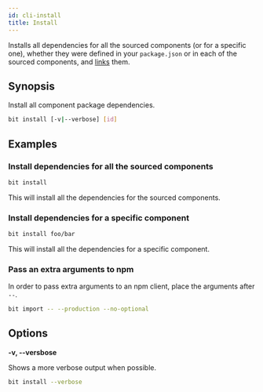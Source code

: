 ```yaml
---
id: cli-install
title: Install
---
```


Installs all dependencies for all the sourced components (or for a specific one), whether they were defined in your `package.json` or in each of the sourced components, and [links](/docs/apis/cli-all#link) them.

## Synopsis

Install all component package dependencies.

```bash
bit install [-v|--verbose] [id]
```

## Examples

### Install dependencies for all the sourced components

```bash
bit install
```

This will install all the dependencies for the sourced components.

### Install dependencies for a specific component

```bash
bit install foo/bar
```

This will install all the dependencies for a specific component.

### Pass an extra arguments to npm

In order to pass extra arguments to an npm client, place the arguments after `--`.
  
```bash
bit import -- --production --no-optional
```
## Options

**-v, --versbose**

Shows a more verbose output when possible.

```bash
bit install --verbose
```